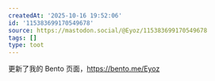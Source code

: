 ```yaml
---
createdAt: '2025-10-16 19:52:06'
id: '115383699170549678'
source: https://mastodon.social/@Eyoz/115383699170549678
tags: []
type: toot
---
```


更新了我的 Bento 页面，<https://bento.me/Eyoz>